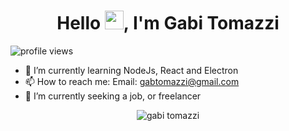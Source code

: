 <h1 align="center">Hello <img src="https://raw.githubusercontent.com/kaueMarques/kaueMarques/master/hi.gif" width="30px">, I'm Gabi Tomazzi</h1>
<p align="left"> <img src="https://komarev.com/ghpvc/?username=gabriela-tomazzi" alt="profile views" /> </p>

- 🌱 I’m currently learning NodeJs, React and Electron
- 📫 How to reach me: Email: gabtomazzi@gmail.com
- 🔭 I’m currently seeking a job, or freelancer



<p align="center">
  <img align="center" src="https://github-readme-stats.vercel.app/api?username=gabriela-tomazzi&show_icons=true" alt="gabi tomazzi"/> 
</p>
